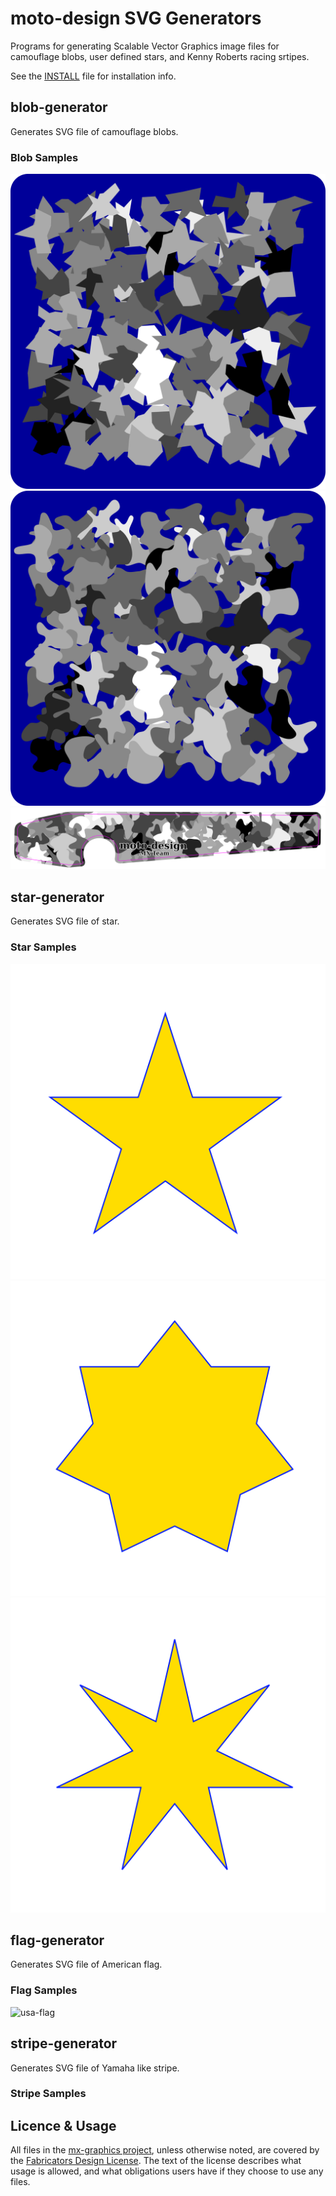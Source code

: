 # moto-design SVG Generators

Programs for generating Scalable Vector Graphics image files for camouflage blobs, user defined stars, and Kenny Roberts racing srtipes.

See the [INSTALL](INSTALL) file for installation info.

## blob-generator

Generates SVG file of camouflage blobs.

### Blob Samples

![monochrome](samples/monochrome.svg)
![monochrome](samples/monochrome-smooth.svg)
![monochrome](samples/monochrome-arm.svg)

## star-generator

Generates SVG file of star.

### Star Samples

![star-5-2](samples/star-5-2.svg)
![star-7-2](samples/star-7-2.svg)
![star-7-3](samples/star-7-3.svg)

## flag-generator

Generates SVG file of American flag.

### Flag Samples

![usa-flag](samples/usa-flag.svg)

## stripe-generator

Generates SVG file of Yamaha like stripe.

### Stripe Samples


## Licence & Usage

All files in the [mx-graphics project](https://github.com/moto-design/mx-graphics), unless otherwise noted, are covered by the [Fabricators Design License](https://github.com/moto-design/mx-graphics/blob/master/fabricators-design-license.txt).  The text of the license describes what usage is allowed, and what obligations users have if they choose to use any files.
